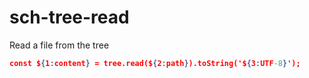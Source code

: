 # sch-tree-read

Read a file from the tree

```json
const ${1:content} = tree.read(${2:path}).toString('${3:UTF-8}');
```
